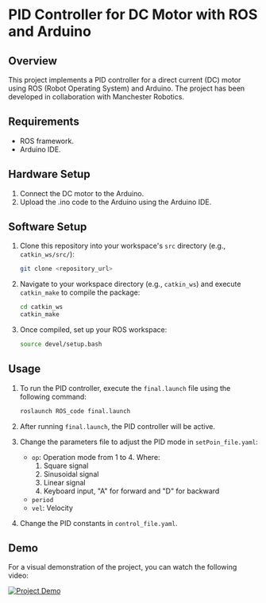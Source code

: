 # PID Controller for DC Motor with ROS and Arduino

## Overview

This project implements a PID controller for a direct current (DC) motor using ROS (Robot Operating System) and Arduino. The project has been developed in collaboration with Manchester Robotics.

## Requirements

- ROS framework.
- Arduino IDE.

## Hardware Setup

1. Connect the DC motor to the Arduino.
2. Upload the .ino code to the Arduino using the Arduino IDE.

## Software Setup

1. Clone this repository into your workspace's `src` directory (e.g., `catkin_ws/src/`):
    ```bash
    git clone <repository_url>
    ```

2. Navigate to your workspace directory (e.g., `catkin_ws`) and execute `catkin_make` to compile the package:
    ```bash
    cd catkin_ws
    catkin_make
    ```

3. Once compiled, set up your ROS workspace:
    ```bash
    source devel/setup.bash
    ```

## Usage

1. To run the PID controller, execute the `final.launch` file using the following command:
    ```bash
    roslaunch ROS_code final.launch
    ```

2. After running `final.launch`, the PID controller will be active.

3. Change the parameters file to adjust the PID mode in `setPoin_file.yaml`:
    - `op`: Operation mode from 1 to 4. Where:
        1. Square signal
        2. Sinusoidal signal
        3. Linear signal
        4. Keyboard input, "A" for forward and "D" for backward
    - `period`
    - `vel`: Velocity

4. Change the PID constants in `control_file.yaml`.

## Demo

For a visual demonstration of the project, you can watch the following video:

[![Project Demo](http://img.youtube.com/vi/BHTzVF8sD1Q/0.jpg)](https://www.youtube.com/watch?v=BHTzVF8sD1Q)
